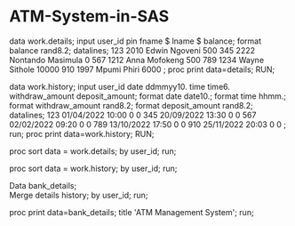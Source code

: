 # ATM-System-in-SAS
data work.details;
  input user_id pin fname $ lname $ balance;
  format balance rand8.2;
  datalines;
  123 2010 Edwin Ngoveni 500
  345 2222 Nontando Masimula 0
  567 1212 Anna Mofokeng 500
  789 1234 Wayne Sithole 10000
  910 1997 Mpumi Phiri 6000
  ;
   proc print data=details;
RUN;


data work.history;
  input user_id date ddmmyy10. time time6. withdraw_amount deposit_amount;
  format date date10.;
  format time hhmm.;
  format withdraw_amount rand8.2;
  format deposit_amount rand8.2;
  datalines;
  123 01/04/2022 10:00 0 0
  345 20/09/2022 13:30 0 0 
  567 02/02/2022 09:20 0 0
  789 13/10/2022 17:50 0 0
  910 25/11/2022 20:03 0 0
  ;
  run;
proc print data=work.history;
RUN;

proc sort data = work.details;
by user_id;
run;

proc sort data = work.history;
by user_id;
run;

Data bank_details;        
Merge details history;
by user_id;
run;

proc print data=bank_details;
  title 'ATM Management System';
run; 